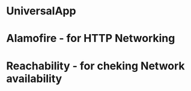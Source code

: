 # UniversalApp

# Alamofire - for HTTP Networking 
# Reachability - for cheking Network availability 
